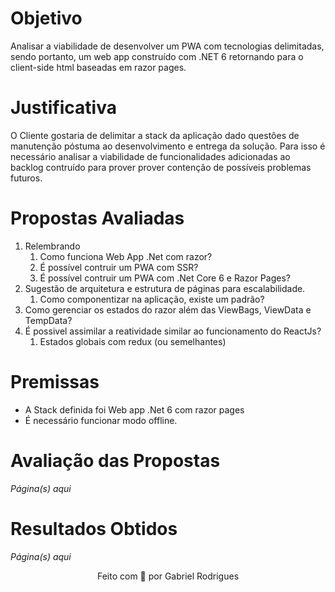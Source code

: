 # Objetivo

Analisar a viabilidade de desenvolver um PWA com tecnologias delimitadas, sendo portanto, um web app construído com .NET 6 retornando para o client-side html baseadas em razor pages.

# Justificativa

O Cliente gostaria de delimitar a stack da aplicação dado questões de manutenção póstuma ao desenvolvimento e entrega da solução. Para isso é necessário analisar a viabilidade de funcionalidades adicionadas ao backlog contruído para prover prover contenção de possíveis problemas futuros. 

# Propostas Avaliadas

1. Relembrando
    1. Como funciona Web App .Net com razor?
    2. É possível contruir um PWA com SSR?
    3. É possível contruir um PWA com .Net Core 6 e Razor Pages?
2. Sugestão de arquitetura e estrutura de páginas para escalabilidade.
    1. Como componentizar na aplicação, existe um padrão?
3. Como gerenciar os estados do razor além das ViewBags, ViewData e TempData? 
4. É possivel assimilar a reatividade similar ao funcionamento do ReactJs?
    1. Estados globais com redux (ou semelhantes) 

# Premissas

- A Stack definida foi Web app .Net 6 com razor pages
- É necessário funcionar modo offline.

# Avaliação das Propostas

*Página(s) aqui*

# Resultados Obtidos

*Página(s) aqui*

<p style="text-align: center">Feito com 💜 por Gabriel Rodrigues </p>
